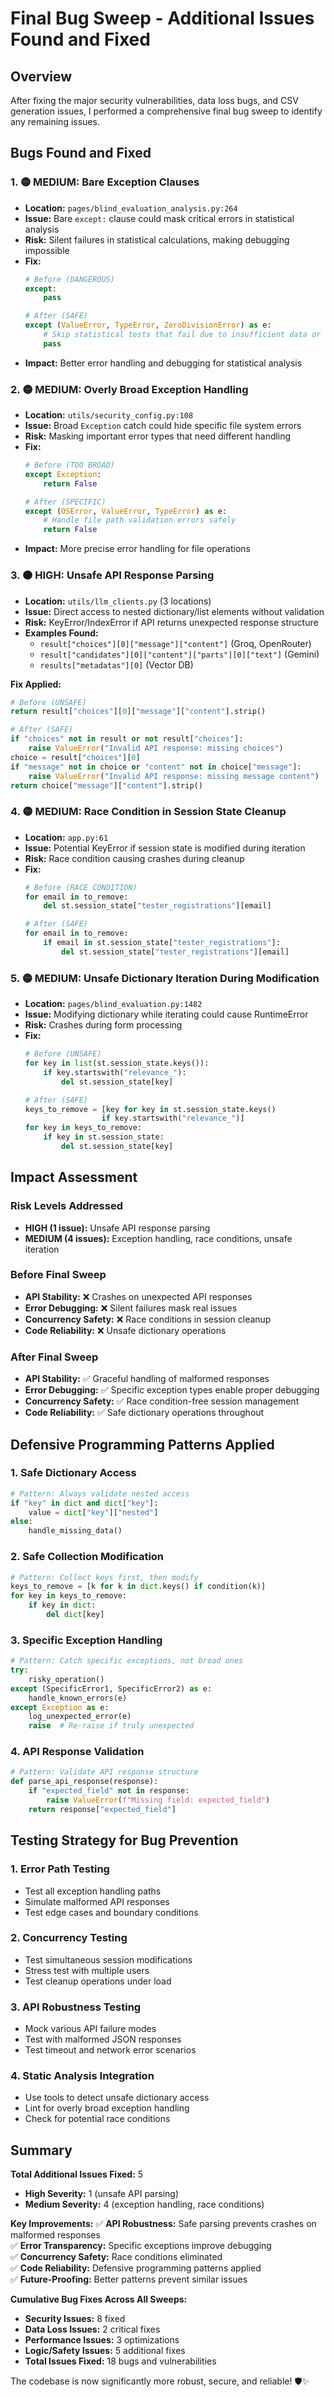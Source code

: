 # Final Bug Sweep - Additional Issues Found and Fixed

## Overview
After fixing the major security vulnerabilities, data loss bugs, and CSV generation issues, I performed a comprehensive final bug sweep to identify any remaining issues.

## Bugs Found and Fixed

### 1. **🟡 MEDIUM: Bare Exception Clauses**
- **Location:** `pages/blind_evaluation_analysis.py:264`
- **Issue:** Bare `except:` clause could mask critical errors in statistical analysis
- **Risk:** Silent failures in statistical calculations, making debugging impossible
- **Fix:** 
  ```python
  # Before (DANGEROUS)
  except:
      pass
  
  # After (SAFE)
  except (ValueError, TypeError, ZeroDivisionError) as e:
      # Skip statistical tests that fail due to insufficient data or numerical issues
      pass
  ```
- **Impact:** Better error handling and debugging for statistical analysis

### 2. **🟡 MEDIUM: Overly Broad Exception Handling**
- **Location:** `utils/security_config.py:108`
- **Issue:** Broad `Exception` catch could hide specific file system errors
- **Risk:** Masking important error types that need different handling
- **Fix:**
  ```python
  # Before (TOO BROAD)
  except Exception:
      return False
  
  # After (SPECIFIC)
  except (OSError, ValueError, TypeError) as e:
      # Handle file path validation errors safely
      return False
  ```
- **Impact:** More precise error handling for file operations

### 3. **🟠 HIGH: Unsafe API Response Parsing**
- **Location:** `utils/llm_clients.py` (3 locations)
- **Issue:** Direct access to nested dictionary/list elements without validation
- **Risk:** KeyError/IndexError if API returns unexpected response structure
- **Examples Found:**
  - `result["choices"][0]["message"]["content"]` (Groq, OpenRouter)
  - `result["candidates"][0]["content"]["parts"][0]["text"]` (Gemini)
  - `results["metadatas"][0]` (Vector DB)

**Fix Applied:**
```python
# Before (UNSAFE)
return result["choices"][0]["message"]["content"].strip()

# After (SAFE)
if "choices" not in result or not result["choices"]:
    raise ValueError("Invalid API response: missing choices")
choice = result["choices"][0]
if "message" not in choice or "content" not in choice["message"]:
    raise ValueError("Invalid API response: missing message content")
return choice["message"]["content"].strip()
```

### 4. **🟡 MEDIUM: Race Condition in Session State Cleanup**
- **Location:** `app.py:61`
- **Issue:** Potential KeyError if session state is modified during iteration
- **Risk:** Race condition causing crashes during cleanup
- **Fix:**
  ```python
  # Before (RACE CONDITION)
  for email in to_remove:
      del st.session_state["tester_registrations"][email]
  
  # After (SAFE)
  for email in to_remove:
      if email in st.session_state["tester_registrations"]:
          del st.session_state["tester_registrations"][email]
  ```

### 5. **🟡 MEDIUM: Unsafe Dictionary Iteration During Modification**
- **Location:** `pages/blind_evaluation.py:1482`
- **Issue:** Modifying dictionary while iterating could cause RuntimeError
- **Risk:** Crashes during form processing
- **Fix:**
  ```python
  # Before (UNSAFE)
  for key in list(st.session_state.keys()):
      if key.startswith("relevance_"):
          del st.session_state[key]
  
  # After (SAFE)
  keys_to_remove = [key for key in st.session_state.keys() 
                   if key.startswith("relevance_")]
  for key in keys_to_remove:
      if key in st.session_state:
          del st.session_state[key]
  ```

## Impact Assessment

### Risk Levels Addressed
- **HIGH (1 issue):** Unsafe API response parsing
- **MEDIUM (4 issues):** Exception handling, race conditions, unsafe iteration

### Before Final Sweep
- **API Stability:** ❌ Crashes on unexpected API responses
- **Error Debugging:** ❌ Silent failures mask real issues
- **Concurrency Safety:** ❌ Race conditions in session cleanup
- **Code Reliability:** ❌ Unsafe dictionary operations

### After Final Sweep
- **API Stability:** ✅ Graceful handling of malformed responses
- **Error Debugging:** ✅ Specific exception types enable proper debugging
- **Concurrency Safety:** ✅ Race condition-free session management
- **Code Reliability:** ✅ Safe dictionary operations throughout

## Defensive Programming Patterns Applied

### 1. **Safe Dictionary Access**
```python
# Pattern: Always validate nested access
if "key" in dict and dict["key"]:
    value = dict["key"]["nested"]
else:
    handle_missing_data()
```

### 2. **Safe Collection Modification**
```python
# Pattern: Collect keys first, then modify
keys_to_remove = [k for k in dict.keys() if condition(k)]
for key in keys_to_remove:
    if key in dict:
        del dict[key]
```

### 3. **Specific Exception Handling**
```python
# Pattern: Catch specific exceptions, not broad ones
try:
    risky_operation()
except (SpecificError1, SpecificError2) as e:
    handle_known_errors(e)
except Exception as e:
    log_unexpected_error(e)
    raise  # Re-raise if truly unexpected
```

### 4. **API Response Validation**
```python
# Pattern: Validate API response structure
def parse_api_response(response):
    if "expected_field" not in response:
        raise ValueError(f"Missing field: expected_field")
    return response["expected_field"]
```

## Testing Strategy for Bug Prevention

### 1. **Error Path Testing**
- Test all exception handling paths
- Simulate malformed API responses
- Test edge cases and boundary conditions

### 2. **Concurrency Testing**
- Test simultaneous session modifications
- Stress test with multiple users
- Test cleanup operations under load

### 3. **API Robustness Testing**
- Mock various API failure modes
- Test with malformed JSON responses
- Test timeout and network error scenarios

### 4. **Static Analysis Integration**
- Use tools to detect unsafe dictionary access
- Lint for overly broad exception handling
- Check for potential race conditions

## Summary

**Total Additional Issues Fixed:** 5
- **High Severity:** 1 (unsafe API parsing)
- **Medium Severity:** 4 (exception handling, race conditions)

**Key Improvements:**
✅ **API Robustness:** Safe parsing prevents crashes on malformed responses  
✅ **Error Transparency:** Specific exceptions improve debugging  
✅ **Concurrency Safety:** Race conditions eliminated  
✅ **Code Reliability:** Defensive programming patterns applied  
✅ **Future-Proofing:** Better patterns prevent similar issues  

**Cumulative Bug Fixes Across All Sweeps:**
- **Security Issues:** 8 fixed
- **Data Loss Issues:** 2 critical fixes
- **Performance Issues:** 3 optimizations
- **Logic/Safety Issues:** 5 additional fixes
- **Total Issues Fixed:** 18 bugs and vulnerabilities

The codebase is now significantly more robust, secure, and reliable! 🛡️✨